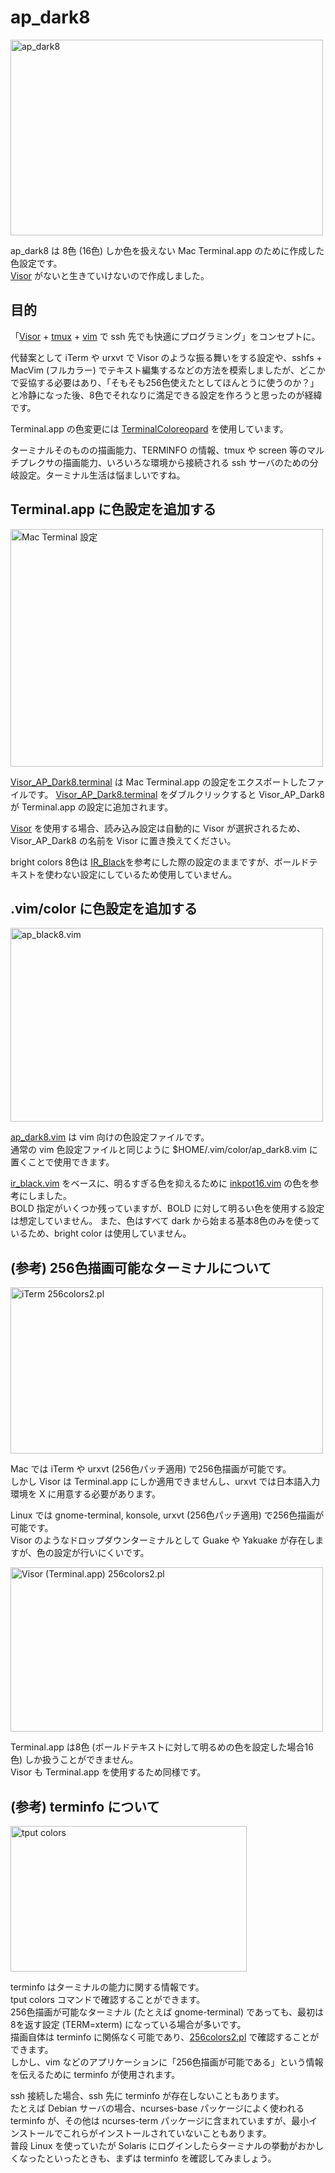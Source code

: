 # ap_dark8

<a href="http://www.flickr.com/photos/36836508@N02/4931578715/" title="ap_dark8 by apribase, on Flickr"><img src="http://farm5.static.flickr.com/4100/4931578715_bce275f211.jpg" width="500" height="313" alt="ap_dark8" /></a>

ap_dark8 は 8色 (16色) しか色を扱えない Mac Terminal.app のために作成した色設定です。  
<a href="http://visor.binaryage.com/" title="Visor">Visor</a> がないと生きていけないので作成しました。

## 目的

「<a href="http://visor.binaryage.com/" title="Visor">Visor</a> + <a href="http://tmux.sourceforge.net/" title="tmux">tmux</a> + <a href="http://www.vim.org/" title="vim">vim</a> で ssh 先でも快適にプログラミング」をコンセプトに。

代替案として iTerm や urxvt で Visor のような振る舞いをする設定や、sshfs + MacVim (フルカラー) でテキスト編集するなどの方法を模索しましたが、どこかで妥協する必要はあり、「そもそも256色使えたとしてほんとうに使うのか？」と冷静になった後、8色でそれなりに満足できる設定を作ろうと思ったのが経緯です。

Terminal.app の色変更には <a href="http://niw.at/articles/2007/11/02/TerminalColoreopard/ja" title="TerminalColoreopard">TerminalColoreopard</a> を使用しています。

ターミナルそのものの描画能力、TERMINFO の情報、tmux や screen 等のマルチプレクサの描画能力、いろいろな環境から接続される ssh サーバのための分岐設定。ターミナル生活は悩ましいですね。

## Terminal.app に色設定を追加する

<a href="http://www.flickr.com/photos/36836508@N02/4931578877/" title="Mac Terminal 設定 by apribase, on Flickr"><img src="http://farm5.static.flickr.com/4116/4931578877_7c08b95da1.jpg" width="500" height="380" alt="Mac Terminal 設定" /></a>

<a href="http://github.com/apribase/ap_dark8/blob/master/Visor_AP_Dark8.terminal" title="Visor_AP_Dark8.terminal">Visor_AP_Dark8.terminal</a> は Mac Terminal.app の設定をエクスポートしたファイルです。
<a href="http://github.com/apribase/ap_dark8/blob/master/Visor_AP_Dark8.terminal">Visor_AP_Dark8.terminal</a> をダブルクリックすると Visor_AP_Dark8 が Terminal.app の設定に追加されます。

<a href="http://visor.binaryage.com/">Visor</a> を使用する場合、読み込み設定は自動的に Visor が選択されるため、Visor_AP_Dark8 の名前を Visor に置き換えてください。

bright colors 8色は <a href="http://blog.infinitered.com/entries/show/6">IR_Black</a>を参考にした際の設定のままですが、ボールドテキストを使わない設定にしているため使用していません。

## .vim/color に色設定を追加する

<a href="http://www.flickr.com/photos/36836508@N02/4931710837/" title="ap_black8.vim by apribase, on Flickr"><img src="http://farm5.static.flickr.com/4074/4931710837_fd427cb57d.jpg" width="500" height="310" alt="ap_black8.vim" /></a>

<a href="http://github.com/apribase/ap_dark8/blob/master/ap_dark8.vim" title="ap_dark8.vim">ap_dark8.vim</a> は vim 向けの色設定ファイルです。  
通常の vim 色設定ファイルと同じように $HOME/.vim/color/ap_dark8.vim に置くことで使用できます。

<a href="http://blog.infinitered.com/entries/show/8" title="ir_black">ir_black.vim</a> をベースに、明るすぎる色を抑えるために <a href="http://d.hatena.ne.jp/y_yanbe/20070904/1188911217">inkpot16.vim</a> の色を参考にしました。  
BOLD 指定がいくつか残っていますが、BOLD に対して明るい色を使用する設定は想定していません。 
また、色はすべて dark から始まる基本8色のみを使っているため、bright color は使用していません。

## (参考) 256色描画可能なターミナルについて

<a href="http://www.flickr.com/photos/36836508@N02/4931623821/" title="iTerm 256colors2.pl by apribase, on Flickr"><img src="http://farm5.static.flickr.com/4137/4931623821_774d413a08.jpg" width="500" height="266" alt="iTerm 256colors2.pl" /></a>

Mac では iTerm や urxvt (256色パッチ適用) で256色描画が可能です。  
しかし Visor は Terminal.app にしか適用できませんし、urxvt では日本語入力環境を X に用意する必要があります。

Linux では gnome-terminal, konsole, urxvt (256色パッチ適用) で256色描画が可能です。  
Visor のようなドロップダウンターミナルとして Guake や Yakuake が存在しますが、色の設定が行いにくいです。

<a href="http://www.flickr.com/photos/36836508@N02/4932216282/" title="Visor (Terminal.app) 256colors2.pl by apribase, on Flickr"><img src="http://farm5.static.flickr.com/4077/4932216282_ef61f9fb3c.jpg" width="500" height="263" alt="Visor (Terminal.app) 256colors2.pl" /></a>

Terminal.app は8色 (ボールドテキストに対して明るめの色を設定した場合16色) しか扱うことができません。  
Visor も Terminal.app を使用するため同様です。

## (参考) terminfo について

<a href="http://www.flickr.com/photos/36836508@N02/4932276836/" title="tput colors by apribase, on Flickr"><img src="http://farm5.static.flickr.com/4134/4932276836_e2934df156.jpg" width="378" height="233" alt="tput colors" /></a>

terminfo はターミナルの能力に関する情報です。  
tput colors コマンドで確認することができます。  
256色描画が可能なターミナル (たとえば gnome-terminal) であっても、最初は8を返す設定 (TERM=xterm) になっている場合が多いです。  
描画自体は terminfo に関係なく可能であり、<a href="http://frexx.de/xterm-256-notes/" title="256colors2.pl">256colors2.pl</a> で確認することができます。  
しかし、vim などのアプリケーションに「256色描画が可能である」という情報を伝えるために terminfo が使用されます。

ssh 接続した場合、ssh 先に terminfo が存在しないこともあります。  
たとえば Debian サーバの場合、ncurses-base パッケージによく使われる terminfo が、その他は ncurses-term パッケージに含まれていますが、最小インストールでこれらがインストールされていないこともあります。  
普段 Linux を使っていたが Solaris にログインしたらターミナルの挙動がおかしくなったといったときも、まずは terminfo を確認してみましょう。
